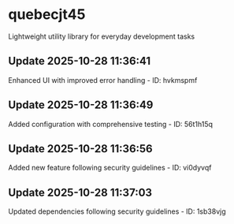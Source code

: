 # quebecjt45
Lightweight utility library for everyday development tasks

## Update 2025-10-28 11:36:41
Enhanced UI with improved error handling - ID: hvkmspmf


## Update 2025-10-28 11:36:49
Added configuration with comprehensive testing - ID: 56t1h15q


## Update 2025-10-28 11:36:56
Added new feature following security guidelines - ID: vi0dyvqf


## Update 2025-10-28 11:37:03
Updated dependencies following security guidelines - ID: 1sb38vjg

